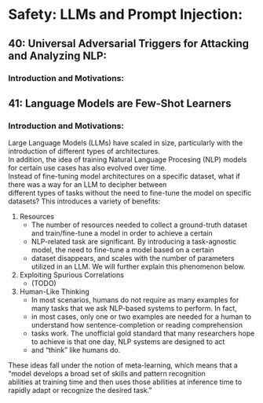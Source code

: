 # Safety: LLMs and Prompt Injection:

## 40: Universal Adversarial Triggers for Attacking and Analyzing NLP:

### Introduction and Motivations:

## 41: Language Models are Few-Shot Learners

### Introduction and Motivations:

Large Language Models (LLMs) have scaled in size, particularly with the introduction of different types of architectures. \
In addition, the idea of training Natural Language Procesing (NLP) models for certain use cases has also evolved over time. \
Instead of fine-tuning model architectures on a specific dataset, what if there was a way for an LLM to decipher between \
different types of tasks without the need to fine-tune the model on specific datasets? This introduces a variety of benefits:

1. Resources
   - The number of resources needed to collect a ground-truth dataset and train/fine-tune a model in order to achieve a certain
   - NLP-related task are significant. By introducing a task-agnostic model, the need to fine-tune a model based on a certain
   - dataset disappears, and scales with the number of parameters utilized in an LLM. We will further explain this phenomenon below.
2. Exploiting Spurious Correlations
   - (TODO)
3. Human-Like Thinking
   - In most scenarios, humans do not require as many examples for many tasks that we ask NLP-based systems to perform. In fact,
   - in most cases, only one or two examples are needed for a human to understand how sentence-completion or reading comprehension
   - tasks work. The unofficial gold standard that many researchers hope to achieve is that one day, NLP systems are designed to act
   - and “think” like humans do.
   
These ideas fall under the notion of meta-learning, which means that a “model develops a broad set of skills and pattern recognition \
abilities at training time and then uses those abilities at inference time to rapidly adapt or recognize the desired task.” 
   
